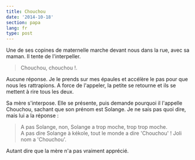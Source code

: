 ```yaml
---
title: Chouchou
date: '2014-10-18'
section: papa
lang: fr
type: post
---
```


Une de ses copines de maternelle marche devant nous dans la rue, avec sa maman. Il tente de l'interpeller.

> Chouchou, chouchou !.

Aucune réponse. Je le prends sur mes épaules et accélère le pas pour que nous les rattrapions. A force de l'appeler, la petite se retourne et ils se mettent à rire tous les deux.

Sa mère s'interpose. Elle se présente, puis demande pourquoi il l'appelle Chouchou, sachant que son prénom est Solange. Je ne sais pas quoi dire, mais lui a la réponse :

> A pas Solange, non, Solange a trop moche, trop trop moche.  
> A pas dire Solange à kékole, tout le monde a dire 'Chouchou' ! Joli nom a 'Chouchou'.

Autant dire que la mère n'a pas vraiment apprécié.
